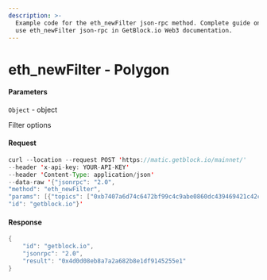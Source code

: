 ```yaml
---
description: >-
  Example code for the eth_newFilter json-rpc method. Сomplete guide on how to
  use eth_newFilter json-rpc in GetBlock.io Web3 documentation.
---
```


# eth\_newFilter - Polygon

#### Parameters

`Object` - object

Filter options

#### Request

```java
curl --location --request POST 'https://matic.getblock.io/mainnet/' 
--header 'x-api-key: YOUR-API-KEY' 
--header 'Content-Type: application/json' 
--data-raw '{"jsonrpc": "2.0",
"method": "eth_newFilter",
"params": [{"topics": ["0xb7407a6d74c6472bf99c4c9abe0860dc439469421c42c060639733b2309b05c7"]}],
"id": "getblock.io"}'
```

#### Response

```java
{
    "id": "getblock.io",
    "jsonrpc": "2.0",
    "result": "0x4d0d08eb8a7a2a682b8e1df9145255e1"
}
```

